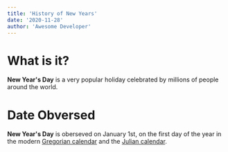 ```yaml
---
title: 'History of New Years'
date: '2020-11-28'
author: 'Awesome Developer'
---
```


# What is it?

**New Year's Day** is a very popular holiday celebrated by millions of people
around the world.

# Date Obversed

**New Year's Day** is oberseved on January 1st, on the first day of the year in the modern [Gregorian calendar](https://en.wikipedia.org/wiki/Gregorian_calendar) and the [Julian calendar](https://en.wikipedia.org/wiki/Julian_calendar).
